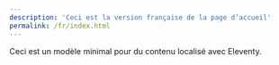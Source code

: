 ```yaml
---
description: 'Ceci est la version française de la page d’accueil'
permalink: /fr/index.html
---
```


Ceci est un modèle minimal pour du contenu localisé avec Eleventy.
